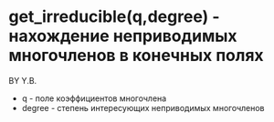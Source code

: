 # get_irreducible(q,degree) - нахождение неприводимых многочленов в конечных полях
BY Y.B.

* q - поле коэффициентов многочлена
* degree - степень интересующих неприводимых многочленов
